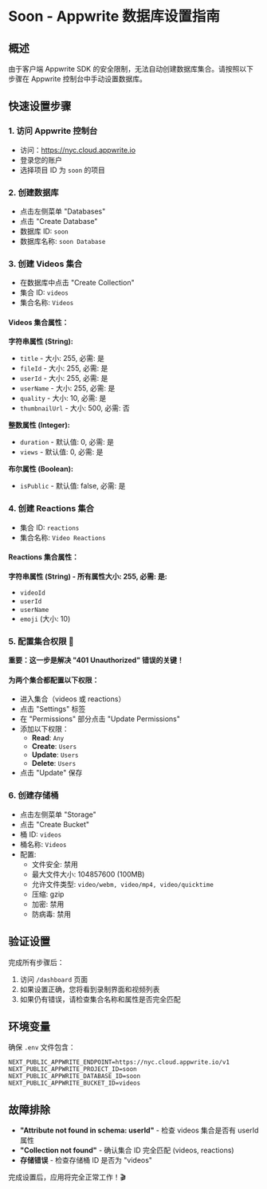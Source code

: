 # Soon - Appwrite 数据库设置指南

## 概述

由于客户端 Appwrite SDK 的安全限制，无法自动创建数据库集合。请按照以下步骤在 Appwrite 控制台中手动设置数据库。

## 快速设置步骤

### 1. 访问 Appwrite 控制台
- 访问：https://nyc.cloud.appwrite.io
- 登录您的账户
- 选择项目 ID 为 `soon` 的项目

### 2. 创建数据库
- 点击左侧菜单 "Databases"
- 点击 "Create Database"
- 数据库 ID: `soon`
- 数据库名称: `soon Database`

### 3. 创建 Videos 集合
- 在数据库中点击 "Create Collection"
- 集合 ID: `videos`
- 集合名称: `Videos`

#### Videos 集合属性：
**字符串属性 (String):**
- `title` - 大小: 255, 必需: 是
- `fileId` - 大小: 255, 必需: 是
- `userId` - 大小: 255, 必需: 是
- `userName` - 大小: 255, 必需: 是
- `quality` - 大小: 10, 必需: 是
- `thumbnailUrl` - 大小: 500, 必需: 否

**整数属性 (Integer):**
- `duration` - 默认值: 0, 必需: 是
- `views` - 默认值: 0, 必需: 是

**布尔属性 (Boolean):**
- `isPublic` - 默认值: false, 必需: 是

### 4. 创建 Reactions 集合
- 集合 ID: `reactions`
- 集合名称: `Video Reactions`

#### Reactions 集合属性：
**字符串属性 (String) - 所有属性大小: 255, 必需: 是:**
- `videoId`
- `userId`
- `userName`
- `emoji` (大小: 10)

### 5. 配置集合权限 🔑
**重要：这一步是解决 "401 Unauthorized" 错误的关键！**

#### 为两个集合都配置以下权限：
- 进入集合（videos 或 reactions）
- 点击 "Settings" 标签  
- 在 "Permissions" 部分点击 "Update Permissions"
- 添加以下权限：
  - **Read**: `Any`
  - **Create**: `Users` 
  - **Update**: `Users`
  - **Delete**: `Users`
- 点击 "Update" 保存

### 6. 创建存储桶
- 点击左侧菜单 "Storage"
- 点击 "Create Bucket"
- 桶 ID: `videos`
- 桶名称: `Videos`
- 配置:
  - 文件安全: 禁用
  - 最大文件大小: 104857600 (100MB)
  - 允许文件类型: `video/webm, video/mp4, video/quicktime`
  - 压缩: gzip
  - 加密: 禁用
  - 防病毒: 禁用

## 验证设置

完成所有步骤后：
1. 访问 `/dashboard` 页面
2. 如果设置正确，您将看到录制界面和视频列表
3. 如果仍有错误，请检查集合名称和属性是否完全匹配

## 环境变量

确保 `.env` 文件包含：
```
NEXT_PUBLIC_APPWRITE_ENDPOINT=https://nyc.cloud.appwrite.io/v1
NEXT_PUBLIC_APPWRITE_PROJECT_ID=soon
NEXT_PUBLIC_APPWRITE_DATABASE_ID=soon
NEXT_PUBLIC_APPWRITE_BUCKET_ID=videos
```

## 故障排除

- **"Attribute not found in schema: userId"** - 检查 videos 集合是否有 userId 属性
- **"Collection not found"** - 确认集合 ID 完全匹配 (videos, reactions)
- **存储错误** - 检查存储桶 ID 是否为 "videos"

完成设置后，应用将完全正常工作！🎬